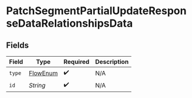 # PatchSegmentPartialUpdateResponseDataRelationshipsData


## Fields

| Field                                           | Type                                            | Required                                        | Description                                     |
| ----------------------------------------------- | ----------------------------------------------- | ----------------------------------------------- | ----------------------------------------------- |
| `type`                                          | [FlowEnum](../../models/components/FlowEnum.md) | :heavy_check_mark:                              | N/A                                             |
| `id`                                            | *String*                                        | :heavy_check_mark:                              | N/A                                             |